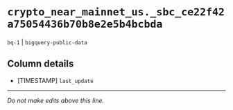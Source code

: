# `crypto_near_mainnet_us._sbc_ce22f42a75054436b70b8e2e5b4bcbda`
`bq-1` | `bigquery-public-data`

## Column details
* [TIMESTAMP] `last_update`

-------------------------------------------------------------------------------
*Do not make edits above this line.*
